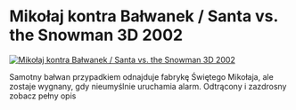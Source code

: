 Mikołaj kontra Bałwanek / Santa vs. the Snowman 3D 2002 
=============
[![Mikołaj kontra Bałwanek / Santa vs. the Snowman 3D 2002 ](http://vidos.pl/images/player.gif)](http://vidos.pl/mikolaj-kontra-balwanek-santa-vs-the-snowman-3d-2002)

 Samotny bałwan przypadkiem odnajduje fabrykę Świętego Mikołaja, ale zostaje wygnany, gdy nieumyślnie uruchamia alarm. Odtrącony i zazdrosny zobacz pełny opis
